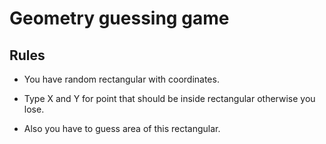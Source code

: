 # Geometry guessing game

## Rules

- You have random rectangular with coordinates.

- Type X and Y for point that should be inside rectangular otherwise you lose.

- Also you have to guess area of this rectangular.
